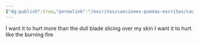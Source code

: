 ```yaml
---
{"dg-publish":true,"permalink":"/escritos/canciones-poemas-escritos/canciones-poemas-escritos/i-want-it-to-hurt/"}
---
```


I want it to hurt more than the dull blade slicing over my skin
I want it to hurt like the burning fire